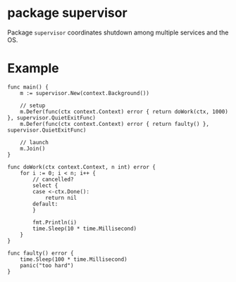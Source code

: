 # package supervisor

Package `supervisor` coordinates shutdown among multiple services and the OS.

# Example

```
func main() {
	m := supervisor.New(context.Background())

	// setup
	m.Defer(func(ctx context.Context) error { return doWork(ctx, 1000) }, supervisor.QuietExitFunc)
	m.Defer(func(ctx context.Context) error { return faulty() }, supervisor.QuietExitFunc)

	// launch
	m.Join()
}

func doWork(ctx context.Context, n int) error {
    for i := 0; i < n; i++ {
        // cancelled?
        select {
        case <-ctx.Done():
            return nil
        default:
        }

        fmt.Println(i)
        time.Sleep(10 * time.Millisecond)
    }
}

func faulty() error {
    time.Sleep(100 * time.Millisecond)
    panic("too hard")
}
```

